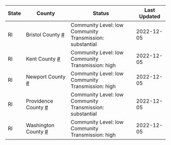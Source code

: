 State | County | Status | Last Updated
--- | --- | --- | --- 
RI | Bristol County <a href="#bristol_county">#</a> | <a name="bristol_county"></a>Community Level: low<br/>Community Transmission: substantial | 2022-12-05
RI | Kent County <a href="#kent_county">#</a> | <a name="kent_county"></a>Community Level: low<br/>Community Transmission: high | 2022-12-05
RI | Newport County <a href="#newport_county">#</a> | <a name="newport_county"></a>Community Level: low<br/>Community Transmission: high | 2022-12-05
RI | Providence County <a href="#providence_county">#</a> | <a name="providence_county"></a>Community Level: low<br/>Community Transmission: substantial | 2022-12-05
RI | Washington County <a href="#washington_county">#</a> | <a name="washington_county"></a>Community Level: low<br/>Community Transmission: high | 2022-12-05
